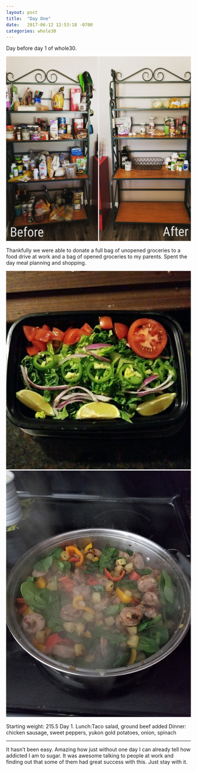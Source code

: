 ```yaml
---
layout: post
title:  "Day One"
date:   2017-06-12 12:53:18 -0700
categories: whole30
---
```


Day before day 1 of whole30. 

![Before and After](/assets/beforeafter.jpg)

Thankfully we were able to donate a full bag of unopened groceries to a food drive at work and a bag of opened groceries to my parents. Spent the day meal planning and shopping.

![Day One](/assets/20170612-02.jpg) ![Day One-2](/assets/20170612-03.jpg)

Starting weight: 215.5
Day 1.
Lunch:Taco salad, ground beef added 
Dinner: chicken sausage, sweet peppers, yukon gold potatoes, onion, spinach
______

It hasn’t been easy. Amazing how just without one day I can already tell how addicted I am to sugar. 
It was awesome talking to people at work and finding out that some of them had great success with this. Just stay with it.
